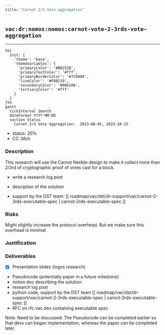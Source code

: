 ```yaml
---
title: "Carnot 2/3 Vote aggregation"
---
```

## `vac:dr:nomos:nomos:carnot-vote-2-3rds-vote-aggregation`
---

```mermaid
%%{ 
  init: { 
    'theme': 'base', 
    'themeVariables': { 
      'primaryColor': '#BB2528', 
      'primaryTextColor': '#fff', 
      'primaryBorderColor': '#7C0000', 
      'lineColor': '#F8B229', 
      'secondaryColor': '#006100', 
      'tertiaryColor': '#fff' 
    } 
  } 
}%%
gantt
  tickInterval 1month
  dateFormat YYYY-MM-DD 
  section Status
    Carnot 2/3 Vote Aggregation:  2023-08-01, 2023-10-15
```

- status: 20%
- CC: Moh


### Description

This research will use the Carnot flexible design to make it collect more than 2/3rd of cryptographic proof of votes cast for a block.

* write a research log post
* desciption of the solution

* support by the DST team: [[ roadmap/vac/dst/dr-support/vac/carnot-2-3rds-executable-spec | carnot-2rds-executable-spec ]]

### Risks

Might slightly increase the protocol overhead. But we make sure this overhead is minimal.

### Justification


### Deliverables

*  [x] Presentation slides (logos research)
* Pseudocode (potentially paper in a future milestone)
* notion doc describing the solution
* research log post
* python code, support by the DST team [[ roadmap/vac/dst/dr-support/vac/carnot-2-3rds-executable-spec | carnot-2rds-executable-spec ]]
* RFC on rfc.vac.dev containing executable spec

Note: Need to be discussed: The Pseudocode can be completed earlier so that devs can began implementation, whereas the paper can be completed later.


